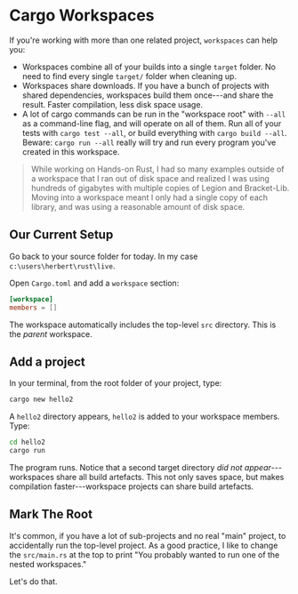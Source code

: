 # Cargo Workspaces

If you're working with more than one related project, `workspaces` can help you:

* Workspaces combine all of your builds into a single `target` folder. No need to find every single `target/` folder when cleaning up.
* Workspaces share downloads. If you have a bunch of projects with shared dependencies, workspaces build them once---and share the result. Faster compilation, less disk space usage.
* A lot of cargo commands can be run in the "workspace root" with `--all` as a command-line flag, and will operate on all of them. Run all of your tests with `cargo test --all`, or build everything with `cargo build --all`. Beware: `cargo run --all` really will try and run every program you've created in this workspace.

> While working on Hands-on Rust, I had so many examples outside of a workspace that I ran out of disk space and realized I was using hundreds of gigabytes with multiple copies of Legion and Bracket-Lib. Moving into a workspace meant I only had a single copy of each library, and was using a reasonable amount of disk space.

## Our Current Setup

Go back to your source folder for today. In my case `c:\users\herbert\rust\live`.

Open `Cargo.toml` and add a `workspace` section:

```toml
[workspace]
members = []
```

The workspace automatically includes the top-level `src` directory. This is the *parent*
workspace.

## Add a project

In your terminal, from the root folder of your project, type:

```bash
cargo new hello2
```

A `hello2` directory appears, `hello2` is added to your workspace members. Type:

```bash
cd hello2
cargo run
```

The program runs. Notice that a second target directory *did not appear*---workspaces share all build artefacts. This not only saves space, but makes compilation faster---workspace projects can share build artefacts.

## Mark The Root

It's common, if you have a lot of sub-projects and no real "main" project, to accidentally run the top-level project. As a good practice, I like to change the `src/main.rs` at the top to print "You probably wanted to run one of the nested workspaces."

Let's do that.